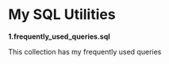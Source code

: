 # My SQL Utilities

**1.frequently_used_queries.sql**

This collection has my frequently used queries
